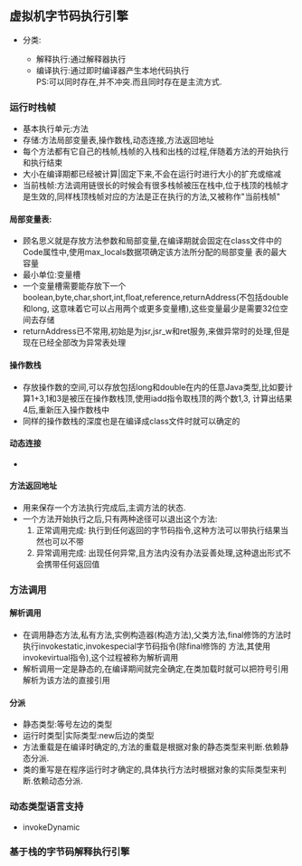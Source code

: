 ## 虚拟机字节码执行引擎  

- 分类:  

    - 解释执行:通过解释器执行    
    - 编译执行:通过即时编译器产生本地代码执行  
    PS:可以同时存在,并不冲突.而且同时存在是主流方式.  
    
### 运行时栈帧  

- 基本执行单元:方法  
- 存储:方法局部变量表,操作数栈,动态连接,方法返回地址  
- 每个方法都有它自己的栈帧,栈帧的入栈和出栈的过程,伴随着方法的开始执行和执行结束
- 大小在编译期都已经被计算|固定下来,不会在运行时进行大小的扩充或缩减  
- 当前栈帧:方法调用链很长的时候会有很多栈帧被压在栈中,位于栈顶的栈帧才是生效的,同样栈顶栈帧对应的方法是正在执行的方法,又被称作"当前栈帧"  

#### 局部变量表:
- 顾名思义就是存放方法参数和局部变量,在编译期就会固定在class文件中的Code属性中,使用max_locals数据项确定该方法所分配的局部变量
表的最大容量
- 最小单位:变量槽  
- 一个变量槽需要能存放下一个boolean,byte,char,short,int,float,reference,returnAddress(不包括double和long,
这意味着它可以占用两个或更多变量槽),这些变量最少是需要32位空间去存储  
- returnAddress已不常用,初始是为jsr,jsr_w和ret服务,来做异常时的处理,但是现在已经全部改为异常表处理  
    
#### 操作数栈  

- 存放操作数的空间,可以存放包括long和double在内的任意Java类型,比如要计算1+3,1和3是被压在操作数栈顶,使用iadd指令取栈顶的两个数1,3,
计算出结果4后,重新压入操作数栈中
- 同样的操作数栈的深度也是在编译成class文件时就可以确定的  

#### 动态连接  

-   

#### 方法返回地址  

- 用来保存一个方法执行完成后,主调方法的状态.
- 一个方法开始执行之后,只有两种途径可以退出这个方法:
    1. 正常调用完成: 执行到任何返回的字节码指令,这种方法可以带执行结果当然也可以不带 
    2. 异常调用完成: 出现任何异常,且方法内没有办法妥善处理,这种退出形式不会携带任何返回值

### 方法调用  

#### 解析调用  

- 在调用静态方法,私有方法,实例构造器(构造方法),父类方法,final修饰的方法时执行invokestatic,invokespecial字节码指令(除final修饰的
方法,其使用invokevirtual指令),这个过程被称为解析调用  
- 解析调用一定是静态的,在编译期间就完全确定,在类加载时就可以把符号引用解析为该方法的直接引用  

#### 分派  

- 静态类型:等号左边的类型  
- 运行时类型|实际类型:new后边的类型
- 方法重载是在编译时确定的,方法的重载是根据对象的静态类型来判断.依赖静态分派.
- 类的重写是在程序运行时才确定的,具体执行方法时根据对象的实际类型来判断.依赖动态分派.

### 动态类型语言支持  

- invokeDynamic  

### 基于栈的字节码解释执行引擎